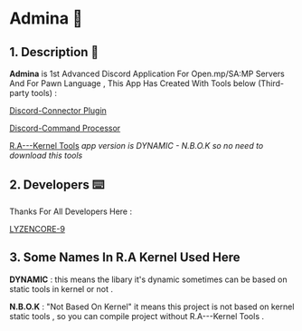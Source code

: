 # Admina 🚀  
## 1. Description 📓
**Admina** is 1st Advanced Discord Application For Open.mp/SA:MP Servers And For Pawn Language , This App Has Created With Tools below (Third-party tools) :  

[Discord-Connector Plugin](https://github.com/maddinat0r/samp-discord-connector)

[Discord-Command Processor](https://github.com/AkshayMohan/pawn-discord-cmd)

[R.A---Kernel Tools](https://github.com/LYZENCORE-9/R.A---Kernel)  _app version is DYNAMIC - N.B.O.K so no need to download this tools_

## 2. Developers ⌨️
Thanks For All Developers Here :  

[LYZENCORE-9](https://github.com/LYZENCORE-9)

## 3. Some Names In R.A Kernel Used Here

**DYNAMIC** : this means the libary it's dynamic sometimes can be based on static tools in kernel or not .

**N.B.O.K** : "Not Based On Kernel" it means this project is not based on kernel static tools , so you can compile project without R.A---Kernel Tools .

